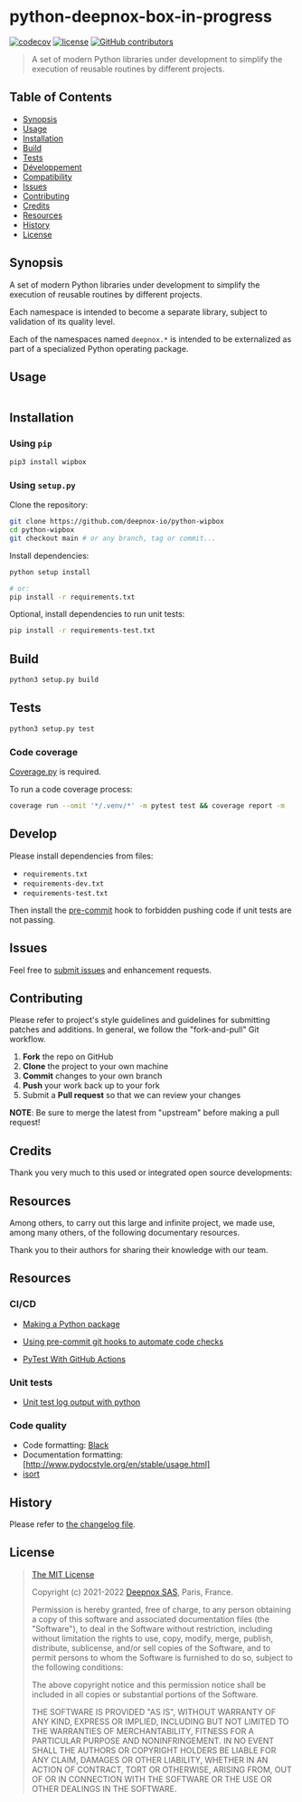 # python-deepnox-box-in-progress[![codecov](https://codecov.io/gh/deepnox-io/python-wipbox/branch/devel/graph/badge.svg?token=IGALD1N09C)](https://codecov.io/gh/deepnox-io/python-wipbox)[![license](https://img.shields.io/github/license/deeepnox-io/deeepnox-io.svg)](https://github.com/deepnox-io/python-wipbox/blob/main/LICENSE)[![GitHub contributors](https://img.shields.io/github/contributors/python-deepnox-box-in-progress/locust.svg)](https://github.com/deepnox-io/python-wipbox/graphs/contributors)<!--[![PyPI](https://img.shields.io/pypi/v/locust.svg)](https://pypi.org/project/locust/)[![PyPI](https://img.shields.io/pypi/pyversions/locust.svg)](https://pypi.org/project/locust/)-->> A set of modern Python libraries under development to simplify the execution of reusable routines by different projects.## Table of Contents* [Synopsis](#synopsis)* [Usage](#usage)* [Installation](#installation)* [Build](#build)* [Tests](#tests)* [Développement](#develop)* [Compatibility](#compatibility)* [Issues](#issues)* [Contributing](#contributing)* [Credits](#credits)* [Resources](#resources)* [History](#history)* [License](#license)## <a name="synopsis">Synopsis</a>A set of modern Python libraries under development to simplify the execution of reusable routines by different projects.Each namespace is intended to become a separate library, subject to validation of its quality level.Each of the namespaces named `deepnox.*` is intended to be externalized as part of a specialized Python operating package.## <a name="usage">Usage</a>```python```## <a name="installation">Installation</a>### Using `pip````bashpip3 install wipbox```### Using `setup.py`Clone the repository:```bashgit clone https://github.com/deepnox-io/python-wipboxcd python-wipboxgit checkout main # or any branch, tag or commit...```Install dependencies:```bashpython setup install# or:pip install -r requirements.txt```Optional, install dependencies to run unit tests:```bashpip install -r requirements-test.txt```## <a name="build">Build</a>```bashpython3 setup.py build```## <a name="tests">Tests</a>```bashpython3 setup.py test```### Code coverage[Coverage.py](https://coverage.readthedocs.io/en/latest/) is required.To run a code coverage process:```bashcoverage run --omit '*/.venv/*' -m pytest test && coverage report -m```## DevelopPlease install dependencies from files:- `requirements.txt`- `requirements-dev.txt`- `requirements-test.txt`Then install the [pre-commit](https://pre-commit.com/) hook to forbidden pushing code if unit tests are not passing.## <a name="issues"> Issues</a>Feel free to [submit issues](https://github.com/deepnox-io/python-deepnox-log/issues) and enhancement requests.## <a name="contributing">Contributing</a>Please refer to project's style guidelines and guidelines for submitting patches and additions. In general, we follow the "fork-and-pull" Git workflow.1. **Fork** the repo on GitHub2. **Clone** the project to your own machine3. **Commit** changes to your own branch4. **Push** your work back up to your fork5. Submit a **Pull request** so that we can review your changes**NOTE**: Be sure to merge the latest from "upstream" before making a pull request!## <a name="credits">Credits</a>Thank you very much to this used or integrated open source developments:## <a name="resources">Resources</a>Among others, to carry out this large and infinite project, we made use, among many others, of the following documentary resources.Thank you to their authors for sharing their knowledge with our team.## <a name="resources" /> Resources### CI/CD- [Making a Python package](https://python-packaging-tutorial.readthedocs.io/en/latest/setup_py.html)- [Using pre-commit git hooks to automate code checks](https://ericmjl.github.io/essays-on-data-science/terminal/pre-commits/)- [PyTest With GitHub Actions](https://blog.dennisokeeffe.com/blog/2021-08-08-pytest-with-github-actions)### Unit tests- [Unit test log output with python](https://memotut.com/en/8a92970f0f6e5309e1df/)### Code quality- Code formatting: [Black](https://github.com/psf/black)- Documentation formatting: [http://www.pydocstyle.org/en/stable/usage.html] - [isort](https://github.com/PyCQA/isort)## <a name="history">History</a>Please refer to [the changelog file](CHANGELOG.md).## <a name="license">License</a>>> [The MIT License](https://opensource.org/licenses/MIT)>> Copyright (c) 2021-2022 [Deepnox SAS](https://deepnox.io/), Paris, France.>> Permission is hereby granted, free of charge, to any person obtaining a copy> of this software and associated documentation files (the "Software"), to deal> in the Software without restriction, including without limitation the rights> to use, copy, modify, merge, publish, distribute, sublicense, and/or sell> copies of the Software, and to permit persons to whom the Software is> furnished to do so, subject to the following conditions:>> The above copyright notice and this permission notice shall be included in all> copies or substantial portions of the Software.>> THE SOFTWARE IS PROVIDED "AS IS", WITHOUT WARRANTY OF ANY KIND, EXPRESS OR> IMPLIED, INCLUDING BUT NOT LIMITED TO THE WARRANTIES OF MERCHANTABILITY,> FITNESS FOR A PARTICULAR PURPOSE AND NONINFRINGEMENT. IN NO EVENT SHALL THE>AUTHORS OR COPYRIGHT HOLDERS BE LIABLE FOR ANY CLAIM, DAMAGES OR OTHER> LIABILITY, WHETHER IN AN ACTION OF CONTRACT, TORT OR OTHERWISE, ARISING FROM,> OUT OF OR IN CONNECTION WITH THE SOFTWARE OR THE USE OR OTHER DEALINGS IN THE> SOFTWARE.>